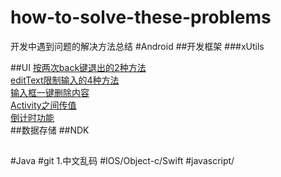 # how-to-solve-these-problems
开发中遇到问题的解决方法总结
#Android
##开发框架
###xUtils

##UI
[按两次back键退出的2种方法](https://github.com/yan96in/problems/blob/master/back.java)<br>
[editText限制输入的4种方法](https://github.com/yan96in/problems/blob/master/edittext.java)<br>
[输入框一键删除内容](https://github.com/yan96in/problems/blob/master/edittextWithDelete.java)<br>
[Activity之间传值](https://github.com/yan96in/problems/blob/master/intent-value-transmit.md)<br>
[倒计时功能](https://github.com/yan96in/problems/blob/master/countdown-timer.md)<br>
##数据存储
##NDK
##
##
##

#Java
#git
1.中文乱码
#IOS/Object-c/Swift
#javascript/
